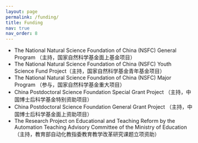 ```yaml
---
layout: page
permalink: /funding/
title: Funding
nav: true
nav_order: 8
---
```


- The National Natural Science Foundation of China (NSFC) General Program （主持，国家自然科学基金面上基金项目）
- The National Natural Science Foundation of China (NSFC) Youth Science Fund Project（主持，国家自然科学基金青年基金项目）
- The National Natural Science Foundation of China (NSFC) Major Program （参与，国家自然科学基金重大项目）
- China Postdoctoral Science Foundation Special Grant Project （主持，中国博士后科学基金特别资助项目）
- China Postdoctoral Science Foundation General Grant Project （主持，中国博士后科学基金面上资助项目）
- The Research Project on Educational and Teaching Reform by the Automation Teaching Advisory Committee of the Ministry of Education（主持，教育部自动化教指委教育教学改革研究课题立项资助）
